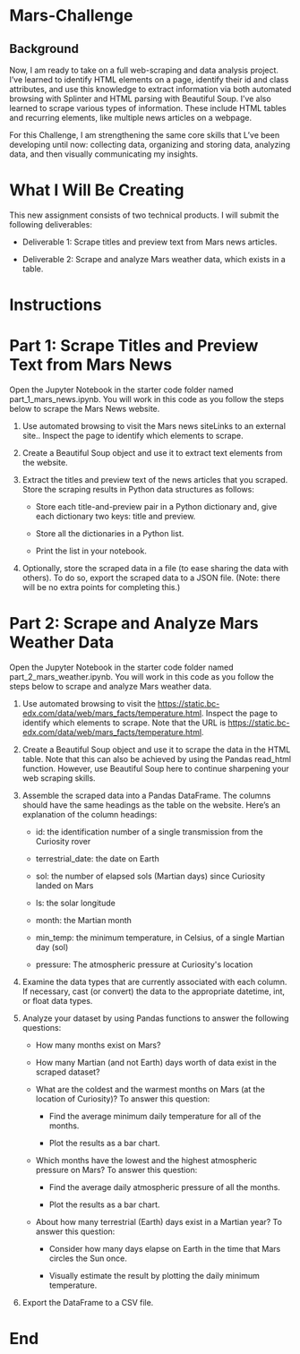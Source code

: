 # Mars-Challenge

## Background

Now, I am ready to take on a full web-scraping and data analysis project. I’ve learned to identify HTML elements on a page, identify their id and class attributes, and use this knowledge to extract information via both automated browsing with Splinter and HTML parsing with Beautiful Soup. I’ve also learned to scrape various types of information. These include HTML tables and recurring elements, like multiple news articles on a webpage.

For this Challenge, I am strengthening the same core skills that L’ve been developing until now: collecting data, organizing and storing data, analyzing data, and then visually communicating my insights.

# What I Will Be Creating

This new assignment consists of two technical products. I will submit the following deliverables:

  - Deliverable 1: Scrape titles and preview text from Mars news articles.

  - Deliverable 2: Scrape and analyze Mars weather data, which exists in a table.

# Instructions

# Part 1: Scrape Titles and Preview Text from Mars News

Open the Jupyter Notebook in the starter code folder named part_1_mars_news.ipynb. You will work in this code as you follow the steps below to scrape the Mars News website.

  1. Use automated browsing to visit the Mars news siteLinks to an external site.. Inspect the page to identify which elements to scrape.

  2. Create a Beautiful Soup object and use it to extract text elements from the website.

  3. Extract the titles and preview text of the news articles that you scraped. Store the scraping results in Python data structures as follows:

      - Store each title-and-preview pair in a Python dictionary and, give each dictionary two keys: title and preview.
    
      - Store all the dictionaries in a Python list.

      - Print the list in your notebook.

  4. Optionally, store the scraped data in a file (to ease sharing the data with others). To do so, export the scraped data to a JSON file. (Note: there will be no extra points for completing this.)

# Part 2: Scrape and Analyze Mars Weather Data

Open the Jupyter Notebook in the starter code folder named part_2_mars_weather.ipynb. You will work in this code as you follow the steps below to scrape and analyze Mars weather data.

  1. Use automated browsing to visit the https://static.bc-edx.com/data/web/mars_facts/temperature.html. Inspect the page to identify which elements to scrape. Note that the URL is https://static.bc-edx.com/data/web/mars_facts/temperature.html.

  2. Create a Beautiful Soup object and use it to scrape the data in the HTML table. Note that this can also be achieved by using the Pandas read_html function. However, use Beautiful Soup here to continue sharpening your web scraping skills.

  3. Assemble the scraped data into a Pandas DataFrame. The columns should have the same headings as the table on the website. Here’s an explanation of the column headings:

      - id: the identification number of a single transmission from the Curiosity rover
    
      - terrestrial_date: the date on Earth
    
      - sol: the number of elapsed sols (Martian days) since Curiosity landed on Mars
    
      - ls: the solar longitude
    
      - month: the Martian month
    
      - min_temp: the minimum temperature, in Celsius, of a single Martian day (sol)
    
      - pressure: The atmospheric pressure at Curiosity's location
    
  4. Examine the data types that are currently associated with each column. If necessary, cast (or convert) the data to the appropriate datetime, int, or float data types.

  5. Analyze your dataset by using Pandas functions to answer the following questions:

      - How many months exist on Mars?
    
      - How many Martian (and not Earth) days worth of data exist in the scraped dataset?
    
      - What are the coldest and the warmest months on Mars (at the location of Curiosity)? To answer this question:

        - Find the average minimum daily temperature for all of the months.
      
        - Plot the results as a bar chart.
    
      - Which months have the lowest and the highest atmospheric pressure on Mars? To answer this question:
      
        - Find the average daily atmospheric pressure of all the months.
      
        - Plot the results as a bar chart.
    
      - About how many terrestrial (Earth) days exist in a Martian year? To answer this question:
      
        - Consider how many days elapse on Earth in the time that Mars circles the Sun once.
      
        - Visually estimate the result by plotting the daily minimum temperature.
  
  6. Export the DataFrame to a CSV file.

# End

